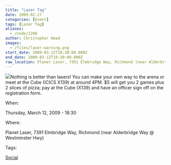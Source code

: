 ```yaml
---
title: "Laser Tag"
date: 2009-02-27
categories: [Event]
tags: [Lazer Tag]
aliases:
  - /node/1208
author: Christopher Head
images:
  - /files/laser-warning.png
start_date: 2009-03-12T18:30:00.000Z
end_date: 2009-03-12T19:30:00.000Z
raw_location: Planet Laser, 7391 Elmbridge Way, Richmond (near Alderbridge Way @ Westminster Hwy)
---
```


![](/files/laser-warning.png)Nothing is better than lasers! You can make your own way to the arena or meet at the Cube (ICICS X139) at around 4PM. $5 will get you 2 games plus 2 slices of pizza; pay at the Cube (X139) and have an officer sign off on the registration form.

When: 

Thursday, March 12, 2009 - 18:30

Where: 

Planet Laser, 7391 Elmbridge Way, Richmond (near Alderbridge Way @ Westminster Hwy)

Tags: 

[Social](/social)
